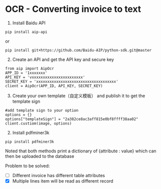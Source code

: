 # OCR - Converting invoice to text

1. Install Baidu API
```
pip install aip-api
```
or
```
pip install git+https://github.com/Baidu-AIP/python-sdk.git@master
```
2. Create an API and get the API key and secure key
```
from aip import AipOcr
APP_ID = '1xxxxxxx'
API_KEY = 'vxxxxxxxxxxxxxxxxxxxxxxx'
SECRET_KEY = 'xxxxxxxxxxxxxxxxxxxxxxxxxxxxxxxxxxxx'
client = AipOcr(APP_ID, API_KEY, SECRET_KEY)
```
3. Create your own template（自定义模板） and publish it to get the template sign
```
#add template sign to your option
options = {}
options["templateSign"] = "2a382ce8ac3aff815e0bf8ffff38aa02"
client.custiom(image, options)
```
2. Install pdfminer3k
``` 
pip install pdfminer3k
```
Noted that both methods print a dictionary of {attribute : value} which can then be uploaded to the database

Problem to be solved:
- [ ] Different invoice has different table attributes
- [x] Multiple lines item will be read as different record
